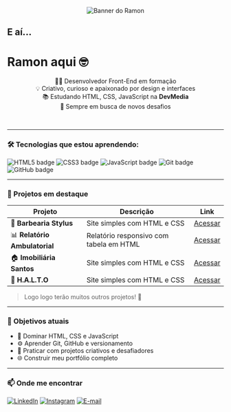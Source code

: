 <p align="center">
  <img src="https://camo.githubusercontent.com/a2232ee5220c300ff41277ffa08414718f9e3a7fcc16eb281864edb16f930e7f/68747470733a2f2f63646e2d696d616765732d312e6d656469756d2e636f6d2f6d61782f323630302f312a304b464231375f4e47545042305857796334425367512e6a706567" alt="Banner do Ramon" />
</p>

## E aí...

<h1> Ramon aqui 🤓</h1>

<p align="center">
👨‍💻 Desenvolvedor Front-End em formação<br/>
💡 Criativo, curioso e apaixonado por design e interfaces<br/>
📚 Estudando HTML, CSS, JavaScript na <strong>DevMedia</strong><br/>
🤌 Sempre em busca de novos desafios
</p>

<br/>

---

### 🛠️ Tecnologias que estou aprendendo:
![HTML5 badge](https://img.shields.io/badge/HTML5-E34F26?style=flat&logo=html5&logoColor=white)
![CSS3 badge](https://img.shields.io/badge/CSS3-1572B6?style=flat&logo=css3&logoColor=white)
![JavaScript badge](https://img.shields.io/badge/JavaScript-F7DF1E?style=flat&logo=javascript&logoColor=black)
![Git badge](https://img.shields.io/badge/Git-F05032?style=flat&logo=git&logoColor=white)
![GitHub badge](https://img.shields.io/badge/GitHub-000000?style=flat&logo=github&logoColor=white)

---

### 🚀 Projetos em destaque

| Projeto | Descrição | Link |
|--------|-----------|------|
| 💈 **Barbearia Stylus** | Site simples com HTML e CSS | [Acessar](https://monramonteiro.github.io/projeto-barbearia/) |
| 📊 **Relatório Ambulatorial** | Relatório responsivo com tabela em HTML | [Acessar](https://monramonteiro.github.io/relatorio-ambulatorial/) |
| 🏠 **Imobiliária Santos** | Site simples com HTML e CSS | [Acessar](https://monramonteiro.github.io/projeto-imobiliaria/) |
| 👕 **H.A.L.T.O** | Site simples com HTML e CSS | [Acessar](https://monramonteiro.github.io/halto-site/) |

> Logo logo terão muitos outros projetos! 💪

---

### 🎯 Objetivos atuais
- 📌 Dominar HTML, CSS e JavaScript
- ⚙️ Aprender Git, GitHub e versionamento
- 🧠 Praticar com projetos criativos e desafiadores
- 🌐 Construir meu portfólio completo

---

### 📫 Onde me encontrar

[![LinkedIn](https://img.shields.io/badge/-LinkedIn-blue?style=flat&logo=linkedin&logoColor=white)](https://www.linkedin.com/in/ramon-monteiro/)
[![Instagram](https://img.shields.io/badge/-Instagram-red?color=white&logo=instagram&logoColor=purple)](https://www.instagram.com/monramonteiro?igsh=dHRhempkaGJneWR3&utm_source=qr)
[![E-mail](https://img.shields.io/badge/-Email-%23D14836?style=flat&logo=gmail&logoColor=white)](mailto:ramon.monteiro.88@gmail.com)

